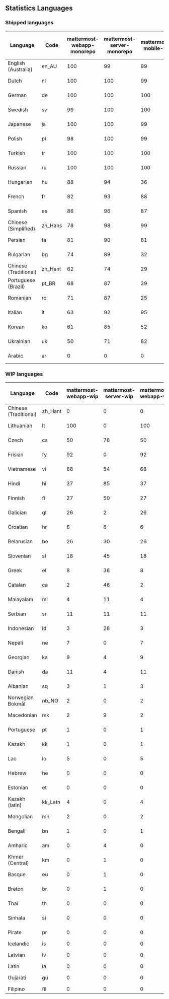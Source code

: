 ## Statistics Languages ##
###  Shipped languages  ###
|Language|Code|mattermost-webapp-monorepo|mattermost-server-monorepo|mattermost-mobile-v2|mattermost-desktop|mattermost-boards-webapp-monorepo|mattermost-playbooks-webapp-monorepo|calls-webapp|Total|Last Modified|
|---|---|---|---|---|---|---|---|---|---|---|
|English (Australia)|en_AU| 100| 99| 99| 100| 100| 99| 0| 99|2023-06-26T07:43:47.637246Z|
|Dutch|nl| 100| 100| 99| 100| 100| 100| 96| 99|2023-06-29T13:40:03.825299Z|
|German|de| 100| 100| 100| 100| 100| 100| 96| 99|2023-06-26T08:58:34.692718Z|
|Swedish|sv| 99| 100| 100| 100| 100| 100| 0| 99|2023-07-07T08:03:17.871400Z|
|Japanese|ja| 100| 100| 99| 100| 100| 100| 96| 99|2023-07-05T14:39:01.036341Z|
|Polish|pl| 98| 100| 99| 100| 100| 100| 96| 99|2023-06-26T07:43:54.774175Z|
|Turkish|tr| 100| 100| 100| 100| 100| 100| 96| 98|2023-07-02T20:32:16.624114Z|
|Russian|ru| 100| 100| 100| 100| 100| 61| 0| 96|2023-06-27T07:43:05.453047Z|
|Hungarian|hu| 88| 94| 36| 94| 94| 81| 0| 87|2023-06-16T11:33:31.887278Z|
|French|fr| 82| 93| 88| 91| 98| 27| 58| 82|2023-06-22T12:28:55.160491Z|
|Spanish|es| 86| 96| 87| 93| 48| 0| 29| 81|2023-06-21T10:42:45.343945Z|
|Chinese (Simplified)|zh_Hans| 78| 98| 99| 100| 100| 30| 95| 80|2023-06-26T07:44:00.529777Z|
|Persian|fa| 81| 90| 81| 94| 26| 1| 0| 76|2023-06-21T10:42:46.603178Z|
|Bulgarian|bg| 74| 89| 32| 0| 0| 0| 0| 74|2023-06-16T11:32:35.843428Z|
|Chinese (Traditional)|zh_Hant| 62| 74| 29| 100| 97| 2| 0| 74|2023-07-08T13:53:27.215744Z|
|Portuguese (Brazil)|pt_BR| 68| 87| 39| 47| 100| 0| 71| 73|2023-06-16T11:34:48.178661Z|
|Romanian|ro| 71| 87| 25| 0| 0| 0| 0| 70|2023-06-16T11:34:56.639971Z|
|Italian|it| 63| 92| 95| 22| 66| 0| 24| 70|2023-06-26T07:43:51.470283Z|
|Korean|ko| 61| 85| 52| 100| 100| 100| 2| 68|2023-06-22T06:19:14.002906Z|
|Ukrainian|uk| 50| 71| 82| 76| 53| 0| 0| 58|2023-07-07T13:34:19.666961Z|
|Arabic|ar| 0| 0| 0| 43| 45| 0| 0| 4|2023-07-05T14:29:31.547330Z|
###  WIP languages  ###
|Language|Code|mattermost-webapp-wip|mattermost-server-wip|mattermost-webapp-wip|mattermost-desktop-wip|Total|Last Modified|
|---|---|---|---|---|---|---|--|
|Chinese (Traditional)|zh_Hant| 0| 0| 0| 0| 74|2023-07-08T13:53:27.215744Z|
|Lithuanian|lt| 100| 0| 100| 100| 45|2023-04-20T18:20:36.422339Z|
|Czech|cs| 50| 76| 50| 100| 39|2023-06-22T13:05:14.766205Z|
|Frisian|fy| 92| 0| 92| 0| 38|2023-03-30T14:04:28.368728Z|
|Vietnamese|vi| 68| 54| 68| 14| 37|2023-06-16T06:58:19.479522Z|
|Hindi|hi| 37| 85| 37| 0| 30|2023-06-25T16:00:48.875553Z|
|Finnish|fi| 27| 50| 27| 0| 21|2023-03-30T14:04:14.936366Z|
|Galician|gl| 26| 2| 26| 0| 21|2023-02-16T10:53:47.791156Z|
|Croatian|hr| 6| 6| 6| 10| 17|2023-05-29T14:34:22.388149Z|
|Belarusian|be| 26| 30| 26| 9| 17|2023-03-30T14:03:09.873427Z|
|Slovenian|sl| 18| 45| 18| 0| 14|2023-04-06T20:14:58.767028Z|
|Greek|el| 8| 36| 8| 0| 13|2023-03-30T14:03:55.229463Z|
|Catalan|ca| 2| 46| 2| 0| 10|2023-02-22T22:19:51.633986Z|
|Malayalam|ml| 4| 11| 4| 0| 10|2023-07-08T15:38:50.105911Z|
|Serbian|sr| 11| 11| 11| 100| 8|2023-03-30T14:07:25.635161Z|
|Indonesian|id| 3| 28| 3| 0| 8|2023-01-20T12:30:26.132977Z|
|Nepali|ne| 7| 0| 7| 0| 7|2023-03-30T14:06:47.028356Z|
|Georgian|ka| 9| 4| 9| 0| 6|2023-06-23T10:24:23.278468Z|
|Danish|da| 11| 4| 11| 0| 5|2023-02-28T08:17:12.460986Z|
|Albanian|sq| 3| 1| 3| 0| 5|2023-03-30T14:07:18.996586Z|
|Norwegian Bokmål|nb_NO| 2| 0| 2| 0| 3|2023-04-07T15:44:19.938225Z|
|Macedonian|mk| 2| 9| 2| 29| 3|2023-05-05T04:29:07.020368Z|
|Portuguese|pt| 1| 0| 1| 100| 3|2023-05-26T13:13:24.949787Z|
|Kazakh|kk| 1| 0| 1| 0| 2|2023-01-20T12:30:28.434837Z|
|Lao|lo| 5| 0| 5| 0| 2|2023-01-28T03:29:57.636840Z|
|Hebrew|he| 0| 0| 0| 0| 1|2023-01-20T12:30:24.610278Z|
|Estonian|et| 0| 0| 0| 0| 1|2022-06-16T11:17:55.844464Z|
|Kazakh (latin)|kk_Latn| 4| 0| 4| 0| 1|2023-01-09T16:04:40.142668Z|
|Mongolian|mn| 2| 0| 2| 0| 1|2023-02-16T02:00:14.011643Z|
|Bengali|bn| 1| 0| 1| 0| 0|2022-06-18T00:07:36.707192Z|
|Amharic|am| 0| 4| 0| 0| 0|2020-07-04T19:22:35.416407Z|
|Khmer (Central)|km| 0| 1| 0| 0| 0|2022-05-06T14:27:58.323957Z|
|Basque|eu| 0| 1| 0| 0| 0|2021-06-22T14:46:44.626603Z|
|Breton|br| 0| 1| 0| 0| 0|2022-10-20T14:33:30.929526Z|
|Thai|th| 0| 0| 0| 7| 0|2023-07-02T14:03:38.691977Z|
|Sinhala|si| 0| 0| 0| 0| 0|2022-10-24T11:26:43.423982Z|
|Pirate|pr| 0| 0| 0| 0| 0|2022-06-28T08:46:29.046651Z|
|Icelandic|is| 0| 0| 0| 0| 0||
|Latvian|lv| 0| 0| 0| 0| 0|2022-12-17T23:24:22.390841Z|
|Latin|la| 0| 0| 0| 0| 0||
|Gujarati|gu| 0| 0| 0| 0| 0|2021-09-27T12:12:04.194601Z|
|Filipino|fil| 0| 0| 0| 0| 0||
